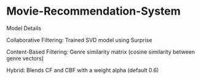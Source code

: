 # Movie-Recommendation-System

Model Details

Collaborative Filtering: Trained SVD model using Surprise

Content-Based Filtering: Genre similarity matrix (cosine similarity between genre vectors)

Hybrid: Blends CF and CBF with a weight alpha (default 0.6)
